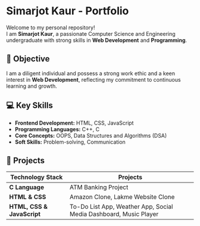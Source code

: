 
# Simarjot Kaur - Portfolio

Welcome to my personal repository!  
I am **Simarjot Kaur**, a passionate Computer Science and Engineering undergraduate with strong skills in **Web Development** and **Programming**.

## 📌 Objective

I am a diligent individual and  possess a strong work ethic and a keen interest in **Web Development**, reflecting my commitment to continuous learning and growth.


## 💻 Key Skills

- **Frontend Development:** HTML, CSS, JavaScript  
- **Programming Languages:** C++, C  
- **Core Concepts:** OOPS, Data Structures and Algorithms (DSA)  
- **Soft Skills:** Problem-solving, Communication  

## 🚀 Projects

| Technology Stack | Projects |
|------------------|---------|
| **C Language** | ATM Banking Project |
| **HTML & CSS** | Amazon Clone, Lakme Website Clone |
| **HTML, CSS & JavaScript** | To-Do List App, Weather App, Social Media Dashboard, Music Player |




